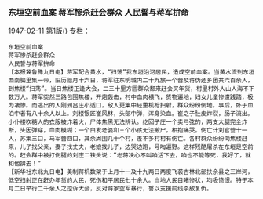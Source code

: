 ### 东垣空前血案  蒋军惨杀赶会群众  人民誓与蒋军拚命

1947-02-11
第1版()
专栏：

    东垣空前血案
    蒋军惨杀赶会群众
    人民誓与蒋军拚命
    【本报冀鲁豫九日电】蒋军配合黄水，“扫荡”我东垣沿河居民，造成空前血案。当黄水流到东垣西南脑里集一带，旧历腊月十六日，蒋军驻东明城内二十九旅一个营及蒋伪还乡团共六百余人，到焦楼“扫荡”。当日焦楼正逢大会，二三十里方圆群众都来赶会买年货，村里村外人山人海不下数万人。蒋军突然三路包围焦楼，开炮轰击，村中血肉横飞，货物遍地，妇女儿童惨遭践踏，极为凄惨。而逃出的人刚到吕庄小适口，敌人更集中轻重机枪扫射，群众纷纷倒地。事后，卧于血泊中者有八十余人以上。刘楼银匠崔风林，头部中弹，浑身染血。崔之子肚皮炸裂，肠子流出。小仆楼吹糖人的衣服被炸着火，尸体焦黑无法辨认。纥回子庄一个卖弓弦的，两支大腿完全炸断，头因弹穿，血肉模糊；一个白发老婆和三个小孩无法搬尸，相抱痛哭。伤亡计刘官营十一人，苏集三口，马军营四口，其余周围几十个村，差不多村村有伤亡。各村群众纷纷向焦楼赶来，儿子找父亲，妻子找丈夫，老娘找儿子，边哭边跑，号啕遍野。这样残酷屠杀在东垣是空前的。赶会群中被打伤腿的刘庄二铁头说：“老蒋决心不叫咱活下去，咱也不能等死，我好了，就和他拚去！”
    【新华社东北九日电】美制蒋机数架于上月十一及十九两日两度飞袭吉林北部扶余县之三岸河，低空扫射正在赶办年货的人民，死伤和平居民七十余人。当地人民目睹惨状，均极愤恨。特于本月二日举行二千余人之控诉大会，反对蒋家空军暴行，誓以支援前线杀敌复仇。
